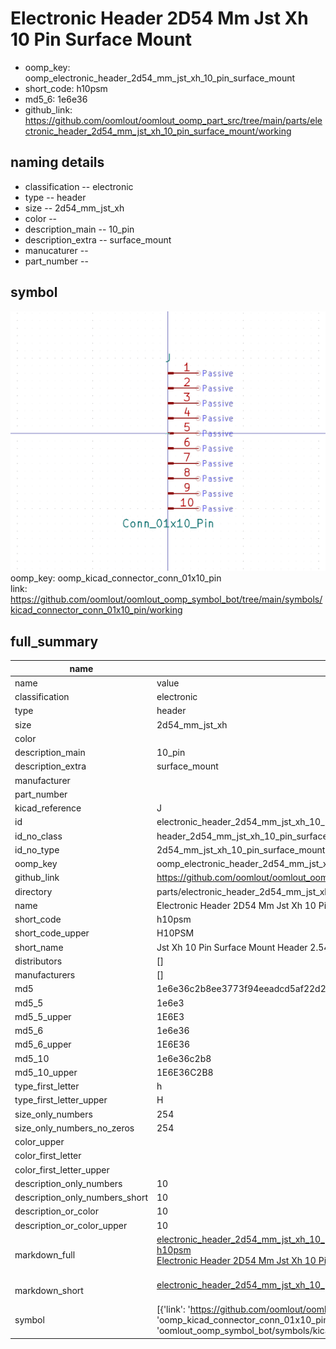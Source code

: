 # Electronic Header 2D54 Mm Jst Xh 10 Pin Surface Mount

  
* oomp_key: oomp_electronic_header_2d54_mm_jst_xh_10_pin_surface_mount 
* short_code: h10psm
* md5_6: 1e6e36  
* github_link: https://github.com/oomlout/oomlout_oomp_part_src/tree/main/parts/electronic_header_2d54_mm_jst_xh_10_pin_surface_mount/working  
## naming details
* classification -- electronic
* type -- header
* size -- 2d54_mm_jst_xh
* color -- 
* description_main -- 10_pin
* description_extra -- surface_mount
* manucaturer -- 
* part_number -- 



## symbol

![](symbol/0/working/working_600.png)  
oomp_key: oomp_kicad_connector_conn_01x10_pin  
link: https://github.com/oomlout/oomlout_oomp_symbol_bot/tree/main/symbols/kicad_connector_conn_01x10_pin/working  


## full_summary
| name | value | 
| --- | --- | 
| name | value | 
| classification | electronic | 
| type | header | 
| size | 2d54_mm_jst_xh | 
| color |  | 
| description_main | 10_pin | 
| description_extra | surface_mount | 
| manufacturer |  | 
| part_number |  | 
| kicad_reference | J | 
| id | electronic_header_2d54_mm_jst_xh_10_pin_surface_mount | 
| id_no_class | header_2d54_mm_jst_xh_10_pin_surface_mount | 
| id_no_type | 2d54_mm_jst_xh_10_pin_surface_mount | 
| oomp_key | oomp_electronic_header_2d54_mm_jst_xh_10_pin_surface_mount | 
| github_link | https://github.com/oomlout/oomlout_oomp_part_src/tree/main/parts/electronic_header_2d54_mm_jst_xh_10_pin_surface_mount/working | 
| directory | parts/electronic_header_2d54_mm_jst_xh_10_pin_surface_mount | 
| name | Electronic Header 2D54 Mm Jst Xh 10 Pin Surface Mount | 
| short_code | h10psm | 
| short_code_upper | H10PSM | 
| short_name | Jst Xh 10 Pin Surface Mount Header 2.54 Mm Pitch | 
| distributors | [] | 
| manufacturers | [] | 
| md5 | 1e6e36c2b8ee3773f94eeadcd5af22d2 | 
| md5_5 | 1e6e3 | 
| md5_5_upper | 1E6E3 | 
| md5_6 | 1e6e36 | 
| md5_6_upper | 1E6E36 | 
| md5_10 | 1e6e36c2b8 | 
| md5_10_upper | 1E6E36C2B8 | 
| type_first_letter | h | 
| type_first_letter_upper | H | 
| size_only_numbers | 254 | 
| size_only_numbers_no_zeros | 254 | 
| color_upper |  | 
| color_first_letter |  | 
| color_first_letter_upper |  | 
| description_only_numbers | 10 | 
| description_only_numbers_short | 10 | 
| description_or_color | 10 | 
| description_or_color_upper | 10 | 
| markdown_full | [electronic_header_2d54_mm_jst_xh_10_pin_surface_mount](https://github.com/oomlout/oomlout_oomp_part_src/tree/main/parts/electronic_header_2d54_mm_jst_xh_10_pin_surface_mount/working)<br>[h10psm](https://github.com/oomlout/oomlout_oomp_part_src/tree/main/parts/electronic_header_2d54_mm_jst_xh_10_pin_surface_mount/working)<br>[Electronic Header 2D54 Mm Jst Xh 10 Pin Surface Mount](https://github.com/oomlout/oomlout_oomp_part_src/tree/main/parts/electronic_header_2d54_mm_jst_xh_10_pin_surface_mount/working)<br><br> | 
| markdown_short | [electronic_header_2d54_mm_jst_xh_10_pin_surface_mount](https://github.com/oomlout/oomlout_oomp_part_src/tree/main/parts/electronic_header_2d54_mm_jst_xh_10_pin_surface_mount/working)<br><br> | 
| symbol | [{'link': 'https://github.com/oomlout/oomlout_oomp_symbol_bot/tree/main/symbols/kicad_connector_conn_01x10_pin', 'oomp_key': 'oomp_kicad_connector_conn_01x10_pin', 'directory': 'oomlout_oomp_symbol_bot/symbols/kicad_connector_conn_01x10_pin//working/working.kicad_sym'}] | 
